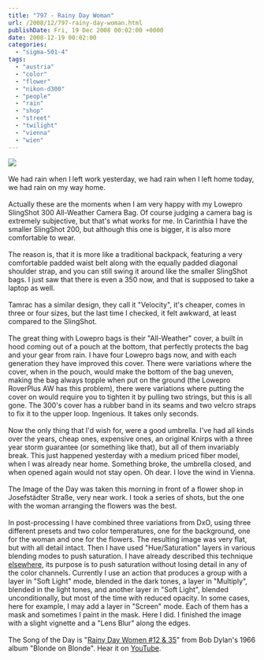 ```yaml
---
title: "797 - Rainy Day Woman"
url: /2008/12/797-rainy-day-woman.html
publishDate: Fri, 19 Dec 2008 00:02:00 +0000
date: 2008-12-19 00:02:00
categories: 
  - "sigma-501-4"
tags: 
  - "austria"
  - "color"
  - "flower"
  - "nikon-d300"
  - "people"
  - "rain"
  - "shop"
  - "street"
  - "twilight"
  - "vienna"
  - "wien"
---
```

<a href="https://d25zfm9zpd7gm5.cloudfront.net/1200x1200/2008/20081218_075703_ps.jpg" target="_blank"><img src="https://d25zfm9zpd7gm5.cloudfront.net/0600x0600/2008/20081218_075703_ps.jpg"/></a><br/><br/>We had rain when I left work yesterday, we had rain when I left home today, we had rain on my way home.<br/><br/>Actually these are the moments when I am very happy with my Lowepro SlingShot 300 All-Weather Camera Bag. Of course judging a camera bag is extremely subjective, but that's what works for me. In Carinthia I have the smaller SlingShot 200, but although this one is bigger, it is also more comfortable to wear. <br/><br/> The reason is, that it is more like a traditional backpack, featuring a very comfortable padded waist belt along with the equally padded diagonal shoulder strap, and you can still swing it around like the smaller SlingShot bags. I just saw that there is even a 350 now, and that is supposed to take a laptop as well.<br/><br/>Tamrac has a similar design, they call it "Velocity", it's cheaper, comes in three or four sizes, but the last time I checked, it felt awkward, at least compared to the SlingShot.<br/><br/>The great thing with Lowepro bags is their "All-Weather" cover, a built in hood coming out of a pouch at the bottom, that perfectly protects the bag and your gear from rain. I have four Lowepro bags now, and with each generation they have improved this cover. There were variations where the cover, when in the pouch, would make the bottom of the bag uneven, making the bag always topple when put on the ground (the Lowepro RoverPlus AW has this problem), there were variations where putting the cover on would require you to tighten it by pulling two strings, but this is all gone. The 300's cover has a rubber band in its seams and two velcro straps to fix it to the upper loop. Ingenious. It takes only seconds.<br/><br/>Now the only thing that I'd wish for, were a good umbrella. I've had all kinds over the years, cheap ones, expensive ones, an original Knirps with a three year storm guarantee (or something like that), but all of them invariably break. This just happened yesterday with a medium priced fiber model, when I was already near home. Something broke, the umbrella closed, and when opened again would not stay open. Oh dear. I love the wind in Vienna.<br/><br/>The Image of the Day was taken this morning in front of a flower shop in Josefstädter Straße, very near work. I took a series of shots, but the one with the woman arranging the flowers was the best. <br/><br/> In post-processing I have combined three variations from DxO, using three different presets and two color temperatures, one for the background, one for the woman and one for the flowers. The resulting image was very flat, but with all detail intact. Then I have used "Hue/Saturation" layers in various blending modes to push saturation. I have already described this technique <a href="/2008/08/683-welcome-to-republic.html" target="_blank">elsewhere</a>, its purpose is to push saturation without losing detail in any of the color channels. Currently I use an action that produces a group with a layer in "Soft Light" mode, blended in the dark tones, a layer in "Multiply", blended in the light tones, and another layer in "Soft Light", blended unconditionally, but most of the time with reduced opacity. In some cases, here for example, I may add a layer in "Screen" mode. Each of them has a mask and sometimes I paint in the mask. Here I did. I finished the image with a slight vignette and a "Lens Blur" along the edges.<br/><br/>The Song of the Day is "<a href="http://www.lyricstime.com/bob-dylan-rainy-day-women-12-35-lyrics.html" target="_blank">Rainy Day Women #12 &amp; 35</a>" from Bob Dylan's 1966 album "Blonde on Blonde". Hear it on <a href="http://www.youtube.com/watch?v=KUogzf1h2UY" target="_blank">YouTube</a>.
